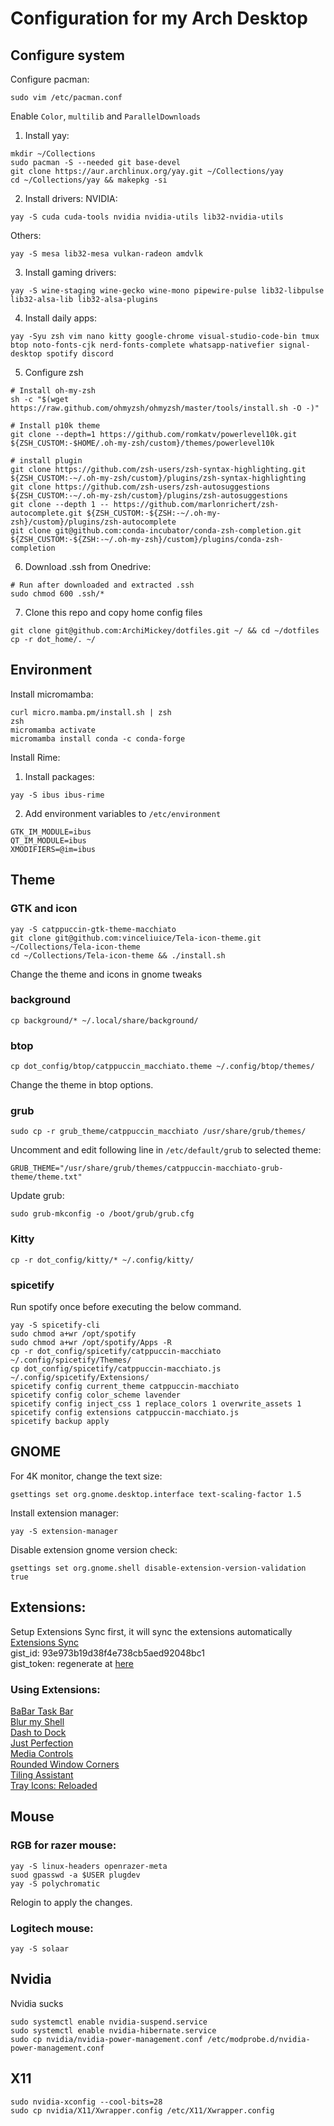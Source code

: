 # Configuration for my Arch Desktop
## Configure system
Configure pacman:
```
sudo vim /etc/pacman.conf
```
Enable `Color`, `multilib` and `ParallelDownloads`
1. Install yay:
```
mkdir ~/Collections
sudo pacman -S --needed git base-devel
git clone https://aur.archlinux.org/yay.git ~/Collections/yay
cd ~/Collections/yay && makepkg -si
```
2. Install drivers:
NVIDIA:
```
yay -S cuda cuda-tools nvidia nvidia-utils lib32-nvidia-utils
```
Others:
```
yay -S mesa lib32-mesa vulkan-radeon amdvlk
```
3. Install gaming drivers:
```
yay -S wine-staging wine-gecko wine-mono pipewire-pulse lib32-libpulse lib32-alsa-lib lib32-alsa-plugins
```
4. Install daily apps:
```
yay -Syu zsh vim nano kitty google-chrome visual-studio-code-bin tmux btop noto-fonts-cjk nerd-fonts-complete whatsapp-nativefier signal-desktop spotify discord
```

5. Configure zsh
```
# Install oh-my-zsh
sh -c "$(wget https://raw.github.com/ohmyzsh/ohmyzsh/master/tools/install.sh -O -)"
```
```
# Install p10k theme
git clone --depth=1 https://github.com/romkatv/powerlevel10k.git ${ZSH_CUSTOM:-$HOME/.oh-my-zsh/custom}/themes/powerlevel10k

# install plugin
git clone https://github.com/zsh-users/zsh-syntax-highlighting.git ${ZSH_CUSTOM:-~/.oh-my-zsh/custom}/plugins/zsh-syntax-highlighting
git clone https://github.com/zsh-users/zsh-autosuggestions ${ZSH_CUSTOM:-~/.oh-my-zsh/custom}/plugins/zsh-autosuggestions
git clone --depth 1 -- https://github.com/marlonrichert/zsh-autocomplete.git ${ZSH_CUSTOM:-${ZSH:-~/.oh-my-zsh}/custom}/plugins/zsh-autocomplete
git clone git@github.com:conda-incubator/conda-zsh-completion.git ${ZSH_CUSTOM:-${ZSH:-~/.oh-my-zsh}/custom}/plugins/conda-zsh-completion
```

6. Download .ssh from Onedrive:
```
# Run after downloaded and extracted .ssh
sudo chmod 600 .ssh/*
```

7. Clone this repo and copy home config files
```
git clone git@github.com:ArchiMickey/dotfiles.git ~/ && cd ~/dotfiles
cp -r dot_home/. ~/
```

## Environment
Install micromamba:
```
curl micro.mamba.pm/install.sh | zsh
zsh
micromamba activate
micromamba install conda -c conda-forge
```

Install Rime:
1. Install packages:
```
yay -S ibus ibus-rime
```
2. Add environment variables to `/etc/environment`
```
GTK_IM_MODULE=ibus
QT_IM_MODULE=ibus
XMODIFIERS=@im=ibus
```

## Theme
### GTK and icon
```
yay -S catppuccin-gtk-theme-macchiato
git clone git@github.com:vinceliuice/Tela-icon-theme.git ~/Collections/Tela-icon-theme
cd ~/Collections/Tela-icon-theme && ./install.sh
```
Change the theme and icons in gnome tweaks
### background
```
cp background/* ~/.local/share/background/
```
### btop
```
cp dot_config/btop/catppuccin_macchiato.theme ~/.config/btop/themes/
```
Change the theme in btop options.
### grub
```
sudo cp -r grub_theme/catppuccin_macchiato /usr/share/grub/themes/
```
Uncomment and edit following line in `/etc/default/grub` to selected theme:
```
GRUB_THEME="/usr/share/grub/themes/catppuccin-macchiato-grub-theme/theme.txt"
```
Update grub:
```
sudo grub-mkconfig -o /boot/grub/grub.cfg
```
### Kitty
```
cp -r dot_config/kitty/* ~/.config/kitty/
```
### spicetify
Run spotify once before executing the below command.
```
yay -S spicetify-cli
sudo chmod a+wr /opt/spotify
sudo chmod a+wr /opt/spotify/Apps -R
cp -r dot_config/spicetify/catppuccin-macchiato ~/.config/spicetify/Themes/
cp dot_config/spicetify/catppuccin-macchiato.js ~/.config/spicetify/Extensions/
spicetify config current_theme catppuccin-macchiato
spicetify config color_scheme lavender
spicetify config inject_css 1 replace_colors 1 overwrite_assets 1
spicetify config extensions catppuccin-macchiato.js
spicetify backup apply
```

## GNOME
For 4K monitor, change the text size:
```
gsettings set org.gnome.desktop.interface text-scaling-factor 1.5
```
Install extension manager:
```
yay -S extension-manager
```
Disable extension gnome version check:
```
gsettings set org.gnome.shell disable-extension-version-validation true
```
## Extensions:
Setup Extensions Sync first, it will sync the extensions automatically\
[Extensions Sync](https://extensions.gnome.org/extension/1486/extensions-sync/)\
gist_id: 93e973b19d38f4e738cb5aed92048bc1 \
gist_token: regenerate at [here](https://github.com/settings/tokens/1032391511)

### Using Extensions:
[BaBar Task Bar](https://extensions.gnome.org/extension/4000/babar/) \
[Blur my Shell](https://extensions.gnome.org/extension/3193/blur-my-shell/) \
[Dash to Dock](https://extensions.gnome.org/extension/307/dash-to-dock/) \
[Just Perfection](https://extensions.gnome.org/extension/3843/just-perfection/) \
[Media Controls](https://extensions.gnome.org/extension/4470/media-controls/) \
[Rounded Window Corners](https://extensions.gnome.org/extension/5237/rounded-window-corners/) \
[Tiling Assistant](https://extensions.gnome.org/extension/3733/tiling-assistant/) \
[Tray Icons: Reloaded](https://extensions.gnome.org/extension/2890/tray-icons-reloaded/)

## Mouse
### RGB for razer mouse:
```
yay -S linux-headers openrazer-meta
suod gpasswd -a $USER plugdev
yay -S polychromatic
```
Relogin to apply the changes.

### Logitech mouse:
```
yay -S solaar
```

## Nvidia
Nvidia sucks
```
sudo systemctl enable nvidia-suspend.service
sudo systemctl enable nvidia-hibernate.service
sudo cp nvidia/nvidia-power-management.conf /etc/modprobe.d/nvidia-power-management.conf
```

## X11
```
sudo nvidia-xconfig --cool-bits=28
sudo cp nvidia/X11/Xwrapper.config /etc/X11/Xwrapper.config
```
